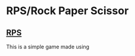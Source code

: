 # RPS/Rock Paper Scissor
## [RPS](https://babbaranish.github.io/rps/)
This is a simple game made using
